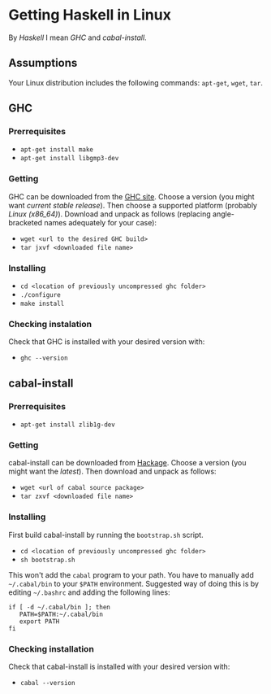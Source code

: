 # Getting Haskell in Linux

By _Haskell_ I mean _GHC_ and _cabal-install_.

## Assumptions

Your Linux distribution includes the following commands:
`apt-get`, `wget`, `tar`.

## GHC

### Prerrequisites

* `apt-get install make`
* `apt-get install libgmp3-dev`

### Getting

GHC can be downloaded from the [GHC site](http://www.haskell.org/ghc/download).
Choose a version (you might want _current stable release_). Then choose
a supported platform (probably *Linux (x86_64)*). Download and unpack as
follows (replacing angle-bracketed names adequately for your case):

* `wget <url to the desired GHC build>`
* `tar jxvf <downloaded file name>`

### Installing

* `cd <location of previously uncompressed ghc folder>`
* `./configure`
* `make install`

### Checking instalation

Check that GHC is installed with your desired version with:

* `ghc --version`

## cabal-install

### Prerrequisites

* `apt-get install zlib1g-dev`

### Getting

cabal-install can be downloaded from [Hackage](http://hackage.haskell.org/package/cabal-install).
Choose a version (you might want the _latest_). Then download and unpack as follows:

* `wget <url of cabal source package>`
* `tar zxvf <downloaded file name>`

### Installing

First build cabal-install by running the `bootstrap.sh` script.

* `cd <location of previously uncompressed ghc folder>`
* `sh bootstrap.sh`

This won't add the `cabal` program to your path. You have to manually add `~/.cabal/bin` to your `$PATH`
environment. Suggested way of doing this is by editing `~/.bashrc` and adding the following lines:

    if [ -d ~/.cabal/bin ]; then
       PATH=$PATH:~/.cabal/bin
       export PATH
    fi

### Checking installation

Check that cabal-install is installed with your desired version with:

* `cabal --version`
